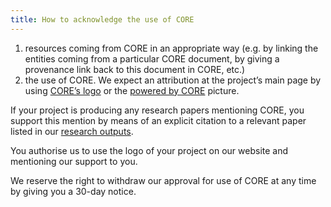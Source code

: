 ```yaml
---
title: How to acknowledge the use of CORE
---
```


1.  resources coming from CORE in an appropriate way (e.g. by linking the
    entities coming from a particular CORE document, by giving a provenance
    link back to this document in CORE, etc.)
2.  the use of CORE. We expect an attribution at the project’s main page by using
    [CORE’s logo](/resources/core-logo.png) or the
    [powered by CORE](/resources/powered-by-core-orange.png)
    picture.


If your project is producing any research papers mentioning CORE, you support
this mention by means of an explicit citation to a relevant paper listed
in our [research outputs](~about/research-outputs).
            
You authorise us to use the logo of your project on our website and
mentioning our support to you.

We reserve the right to withdraw our approval for use of CORE at any time
by giving you a 30-day notice.
